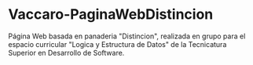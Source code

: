 # Vaccaro-PaginaWebDistincion
Página Web basada en panaderia "Distincion", realizada en grupo para el espacio curricular "Logica y Estructura de Datos" de la Tecnicatura Superior en Desarrollo de Software.
